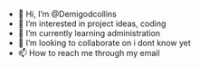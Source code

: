 - 👋 Hi, I’m @Demigodcollins
- 👀 I’m interested in project ideas, coding 
- 🌱 I’m currently learning administration 
- 💞️ I’m looking to collaborate on i dont know yet
- 📫 How to reach me through my email

<!---
Demigodcollins/Demigodcollins is a ✨ special ✨ repository because its `README.md` (this file) appears on your GitHub profile.
You can click the Preview link to take a look at your changes.
--->
